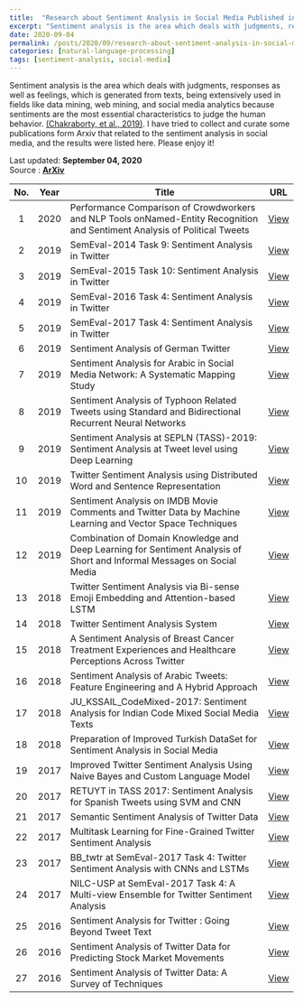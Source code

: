 ```yaml
---
title:  "Research about Sentiment Analysis in Social Media Published in ArXiv"
excerpt: "Sentiment analysis is the area which deals with judgments, responses as well as feelings, which is generated from texts, being extensively used in fields like data mining, web mining, and social media analytics because sentiments are the most essential characteristics to judge the human behavior.  I have tried to collect and curate some publications form Arxiv that related to the sentiment analysis in social media, and the results were listed here. Please enjoy it! "
date: 2020-09-04
permalink: /posts/2020/09/research-about-sentiment-analysis-in-social-media-published-in-arxiv/
categories: [natural-language-processing]
tags: [sentiment-analysis, social-media]
---
```


Sentiment analysis is the area which deals with judgments, responses as well as feelings, which is generated from texts, being extensively used in fields like data mining, web mining, and social media analytics because sentiments are the most essential characteristics to judge the human behavior. [(Chakraborty, et al., 2019)](https://doi.org/10.1016/B978-0-12-815458-8.00007-4). I have tried to collect and curate some publications form Arxiv that related to the sentiment analysis in social media, and the results were listed here. Please enjoy it! 

Last updated: **September 04, 2020** <br />
Source      : [**ArXiv**](https://arxiv.org/)

|No.| Year  |  Title | URL      |
|:-:| :---: | ------ | :------: |
|1|2020|Performance Comparison of Crowdworkers and NLP Tools onNamed-Entity Recognition and Sentiment Analysis of Political Tweets| [View](https://arxiv.org/abs/2002.04181) |
|2|2019|SemEval-2014 Task 9: Sentiment Analysis in Twitter| [View](https://arxiv.org/abs/1912.02990) |
|3|2019|SemEval-2015 Task 10: Sentiment Analysis in Twitter| [View](https://arxiv.org/abs/1912.02387) |
|4|2019|SemEval-2016 Task 4: Sentiment Analysis in Twitter| [View](https://arxiv.org/abs/1912.01973) |
|5|2019|SemEval-2017 Task 4: Sentiment Analysis in Twitter| [View](https://arxiv.org/abs/1912.00741) |
|6|2019|Sentiment Analysis of German Twitter| [View](https://arxiv.org/abs/1911.13062) |
|7|2019|Sentiment Analysis for Arabic in Social Media Network: A Systematic Mapping Study| [View](https://arxiv.org/abs/1911.05483) |
|8|2019|Sentiment Analysis of Typhoon Related Tweets using Standard and Bidirectional Recurrent Neural Networks| [View](https://arxiv.org/abs/1908.01765) |
|9|2019|Sentiment Analysis at SEPLN (TASS)-2019: Sentiment Analysis at Tweet level using Deep Learning| [View](https://arxiv.org/abs/1908.00321) |
|10|2019|Twitter Sentiment Analysis using Distributed Word and Sentence Representation| [View](https://arxiv.org/abs/1904.12580) |
|11|2019|Sentiment Analysis on IMDB Movie Comments and Twitter Data by Machine Learning and Vector Space Techniques| [View](https://arxiv.org/abs/1903.11983) |
|12|2019|Combination of Domain Knowledge and Deep Learning for Sentiment Analysis of Short and Informal Messages on Social Media| [View](https://arxiv.org/abs/1902.06050) |
|13|2018|Twitter Sentiment Analysis via Bi-sense Emoji Embedding and Attention-based LSTM| [View](https://arxiv.org/abs/1807.07961) |
|14|2018|Twitter Sentiment Analysis System| [View](https://arxiv.org/abs/1807.07752) |
|15|2018|A Sentiment Analysis of Breast Cancer Treatment Experiences and Healthcare Perceptions Across Twitter| [View](https://arxiv.org/abs/1805.09959) |
|16|2018|Sentiment Analysis of Arabic Tweets: Feature Engineering and A Hybrid Approach| [View](https://arxiv.org/abs/1805.08533) |
|17|2018|JU_KSSAIL_CodeMixed-2017: Sentiment Analysis for Indian Code Mixed Social Media Texts| [View](https://arxiv.org/abs/1802.05737) |
|18|2018|Preparation of Improved Turkish DataSet for Sentiment Analysis in Social Media| [View](https://arxiv.org/abs/1801.09975) |
|19|2017|Improved Twitter Sentiment Analysis Using Naive Bayes and Custom Language Model| [View](https://arxiv.org/abs/1711.11081) |
|20|2017|RETUYT in TASS 2017: Sentiment Analysis for Spanish Tweets using SVM and CNN| [View](https://arxiv.org/abs/1710.06393) |
|21|2017|Semantic Sentiment Analysis of Twitter Data| [View](https://arxiv.org/abs/1710.01492) |
|22|2017|Multitask Learning for Fine-Grained Twitter Sentiment Analysis| [View](https://arxiv.org/abs/1707.03569) |
|23|2017|BB_twtr at SemEval-2017 Task 4: Twitter Sentiment Analysis with CNNs and LSTMs| [View](https://arxiv.org/abs/1704.06125) |
|24|2017|NILC-USP at SemEval-2017 Task 4: A Multi-view Ensemble for Twitter Sentiment Analysis| [View](https://arxiv.org/abs/1704.02263) |
|25|2016|Sentiment Analysis for Twitter : Going Beyond Tweet Text| [View](https://arxiv.org/abs/1611.09441) |
|26|2016|Sentiment Analysis of Twitter Data for Predicting Stock Market Movements| [View](https://arxiv.org/abs/1610.09225) |
|27|2016|Sentiment Analysis of Twitter Data: A Survey of Techniques| [View](https://arxiv.org/abs/1601.06971) |